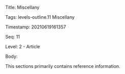 Title:  Miscellany

Tags:   levels-outline.11 Miscellany

Timestamp: 20210619161357

Seq:    11

Level:  2 - Article

Body: 

This sections primarily contains reference information.

